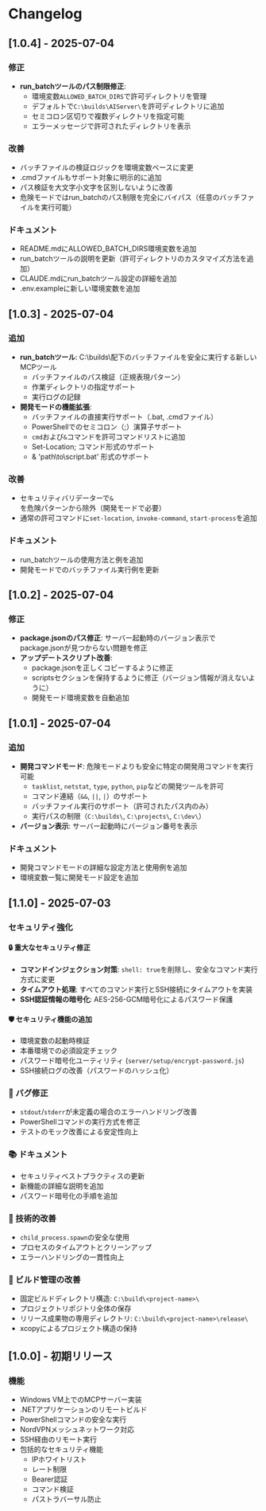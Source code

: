 # Changelog

## [1.0.4] - 2025-07-04

### 修正
- **run_batchツールのパス制限修正**:
  - 環境変数`ALLOWED_BATCH_DIRS`で許可ディレクトリを管理
  - デフォルトで`C:\builds\AIServer\`を許可ディレクトリに追加
  - セミコロン区切りで複数ディレクトリを指定可能
  - エラーメッセージで許可されたディレクトリを表示

### 改善
- バッチファイルの検証ロジックを環境変数ベースに変更
- .cmdファイルもサポート対象に明示的に追加
- パス検証を大文字小文字を区別しないように改善
- 危険モードではrun_batchのパス制限を完全にバイパス（任意のバッチファイルを実行可能）

### ドキュメント
- README.mdにALLOWED_BATCH_DIRS環境変数を追加
- run_batchツールの説明を更新（許可ディレクトリのカスタマイズ方法を追加）
- CLAUDE.mdにrun_batchツール設定の詳細を追加
- .env.exampleに新しい環境変数を追加

## [1.0.3] - 2025-07-04

### 追加
- **run_batchツール**: C:\builds\配下のバッチファイルを安全に実行する新しいMCPツール
  - バッチファイルのパス検証（正規表現パターン）
  - 作業ディレクトリの指定サポート
  - 実行ログの記録
- **開発モードの機能拡張**:
  - バッチファイルの直接実行サポート（.bat, .cmdファイル）
  - PowerShellでのセミコロン（;）演算子サポート
  - `cmd`および`&`コマンドを許可コマンドリストに追加
  - Set-Location; コマンド形式のサポート
  - & 'path\to\script.bat' 形式のサポート

### 改善
- セキュリティバリデーターで`&`を危険パターンから除外（開発モードで必要）
- 通常の許可コマンドに`set-location`, `invoke-command`, `start-process`を追加

### ドキュメント
- run_batchツールの使用方法と例を追加
- 開発モードでのバッチファイル実行例を更新

## [1.0.2] - 2025-07-04

### 修正
- **package.jsonのパス修正**: サーバー起動時のバージョン表示でpackage.jsonが見つからない問題を修正
- **アップデートスクリプト改善**: 
  - package.jsonを正しくコピーするように修正
  - scriptsセクションを保持するように修正（バージョン情報が消えないように）
  - 開発モード環境変数を自動追加

## [1.0.1] - 2025-07-04

### 追加
- **開発コマンドモード**: 危険モードよりも安全に特定の開発用コマンドを実行可能
  - `tasklist`, `netstat`, `type`, `python`, `pip`などの開発ツールを許可
  - コマンド連結（`&&`, `||`, `|`）のサポート
  - バッチファイル実行のサポート（許可されたパス内のみ）
  - 実行パスの制限（`C:\builds\`, `C:\projects\`, `C:\dev\`）
- **バージョン表示**: サーバー起動時にバージョン番号を表示

### ドキュメント
- 開発コマンドモードの詳細な設定方法と使用例を追加
- 環境変数一覧に開発モード設定を追加

## [1.1.0] - 2025-07-03

### セキュリティ強化

#### 🔒 重大なセキュリティ修正
- **コマンドインジェクション対策**: `shell: true`を削除し、安全なコマンド実行方式に変更
- **タイムアウト処理**: すべてのコマンド実行とSSH接続にタイムアウトを実装
- **SSH認証情報の暗号化**: AES-256-GCM暗号化によるパスワード保護

#### 🛡️ セキュリティ機能の追加
- 環境変数の起動時検証
- 本番環境での必須設定チェック
- パスワード暗号化ユーティリティ (`server/setup/encrypt-password.js`)
- SSH接続ログの改善（パスワードのハッシュ化）

### 🐛 バグ修正
- `stdout`/`stderr`が未定義の場合のエラーハンドリング改善
- PowerShellコマンドの実行方式を修正
- テストのモック改善による安定性向上

### 📚 ドキュメント
- セキュリティベストプラクティスの更新
- 新機能の詳細な説明を追加
- パスワード暗号化の手順を追加

### 🔧 技術的改善
- `child_process.spawn`の安全な使用
- プロセスのタイムアウトとクリーンアップ
- エラーハンドリングの一貫性向上

### 📁 ビルド管理の改善
- 固定ビルドディレクトリ構造: `C:\build\<project-name>\`
- プロジェクトリポジトリ全体の保存
- リリース成果物の専用ディレクトリ: `C:\build\<project-name>\release\`
- xcopyによるプロジェクト構造の保持

## [1.0.0] - 初期リリース

### 機能
- Windows VM上でのMCPサーバー実装
- .NETアプリケーションのリモートビルド
- PowerShellコマンドの安全な実行
- NordVPNメッシュネットワーク対応
- SSH経由のリモート実行
- 包括的なセキュリティ機能
  - IPホワイトリスト
  - レート制限
  - Bearer認証
  - コマンド検証
  - パストラバーサル防止